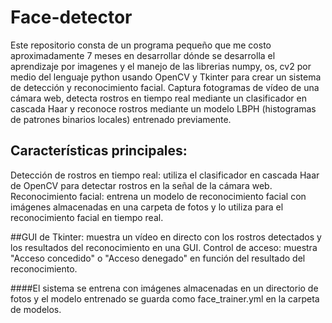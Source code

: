# Face-detector
Este repositorio consta de un programa pequeño que me costo aproximadamente 7 meses en desarrollar dónde se desarrolla el aprendizaje por imagenes 
y el manejo de las librerias numpy, os, cv2 por medio del lenguaje python usando OpenCV y Tkinter para crear un sistema de 
detección y reconocimiento facial. Captura fotogramas de vídeo de una cámara web, detecta rostros en tiempo real mediante un clasificador en cascada Haar y reconoce rostros mediante un modelo LBPH (histogramas de patrones binarios locales) entrenado previamente.

## Características principales:
Detección de rostros en tiempo real: utiliza el clasificador en cascada Haar de OpenCV para detectar rostros en la señal de la cámara web.
Reconocimiento facial: entrena un modelo de reconocimiento facial con imágenes almacenadas en una carpeta de fotos y lo utiliza para el reconocimiento facial en tiempo real.

##GUI de Tkinter:
muestra un vídeo en directo con los rostros detectados y los resultados del reconocimiento en una GUI.
Control de acceso: muestra "Acceso concedido" o "Acceso denegado" en función del resultado del reconocimiento.


####El sistema se entrena con imágenes almacenadas en un directorio de fotos y el modelo entrenado se guarda como face_trainer.yml en la carpeta de modelos.
